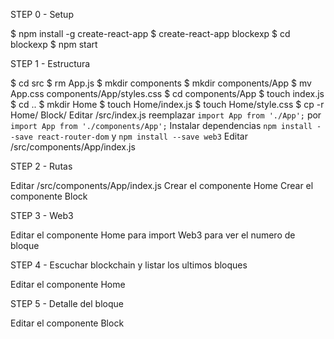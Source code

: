 STEP 0 - Setup

$ npm install -g create-react-app
$ create-react-app blockexp
$ cd blockexp
$ npm start

STEP 1 - Estructura

$ cd src
$ rm App.js
$ mkdir components
$ mkdir components/App
$ mv App.css components/App/styles.css
$ cd components/App
$ touch index.js
$ cd ..
$ mkdir Home
$ touch Home/index.js
$ touch Home/style.css
$ cp -r Home/ Block/
Editar /src/index.js reemplazar `import App from './App';` por `import App from './components/App';`
Instalar dependencias `npm install --save react-router-dom` y `npm install --save web3`
Editar /src/components/App/index.js


STEP 2 - Rutas

Editar /src/components/App/index.js
Crear el componente Home
Crear el componente Block

STEP 3 - Web3

Editar el componente Home para import Web3 para ver el numero de bloque

STEP 4 - Escuchar blockchain y listar los ultimos bloques

Editar el componente Home

STEP 5 - Detalle del bloque

Editar el componente Block
